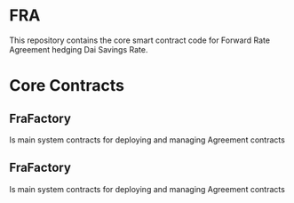 # FRA
This repository contains the core smart contract code for Forward Rate Agreement hedging Dai Savings Rate. 

# Core Contracts

## FraFactory

Is main system contracts for deploying and managing Agreement contracts

## FraFactory

Is main system contracts for deploying and managing Agreement contracts
